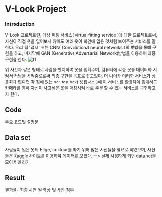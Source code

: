 # V-Look Project

### Introduction

V-Look 프로젝트란, 가상 피팅 서비스( virtual fitting service )에 대한 프로젝트로써, 자신이 직접 옷을 입어보지 않아도 여러 옷이 화면에 입은 것처럼 보여주는 서비스를 말한다. 우리 팀
'맵시' 조는 CNN( Convolutional neural networks )의 방법을 통해 구현을 하고, 마지막에 GAN (Generative Adversarial Network)방법을 이용하여 최종 구현을 한다.
![f1](https://user-images.githubusercontent.com/69288067/92193701-e9ee2600-eea3-11ea-942d-7c791a7e62df.gif)

위 사진과 같은 형태로 사람을 인지하여 옷을 입혀주며, 컴퓨터에 각종 옷을 데이터화 시켜서 러닝을 시켜줌으로써 최종 구현을 목표로 잡고있다. 더 나아가 이러한 서비스가 상용화가 된다면 각 집에 있는 set-top box( 셋톱박스 )에 이 서비스를 활용하여 집에서도 카메라를 통해 자신이 사고싶은 옷을 매칭시켜 바로 주문 할 수 있는 서비스를 구현하고자 한다.

## Code
 주요 코드및 설명문


## Data set
사람들이 입은 옷의 Edge, contour를 따기 위해 많은 사진들을 필요로 하였으며, 사진들은 Kaggle 사이트를 이용하여 데이터를 모았다.
ㅡ> 실제 사용하게 되면 data set을 모아서 올리기.


## Result

결과물- 최종 시연 될 영상 및 사진 첨부
